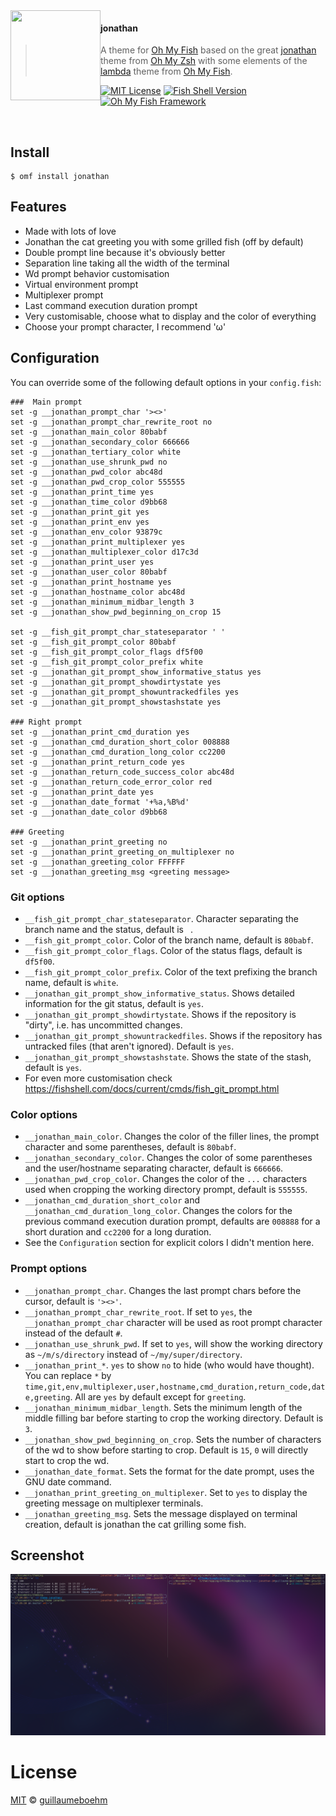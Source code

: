 <img src="https://cdn.rawgit.com/oh-my-fish/oh-my-fish/e4f1c2e0219a17e2c748b824004c8d0b38055c16/docs/logo.svg" align="left" width="144px" height="144px"/>

#### jonathan
> A theme for [Oh My Fish][omf-link] based on the great [jonathan][omz-johnathan-link] theme from [Oh My Zsh][omz-link] with some elements of the [lambda][omf-lambda-link] theme from [Oh My Fish][omf-link].


[![MIT License](https://img.shields.io/badge/license-MIT-007EC7.svg?style=flat-square)](/LICENSE)
[![Fish Shell Version](https://img.shields.io/badge/fish-v3.0.0-007EC7.svg?style=flat-square)](https://fishshell.com)
[![Oh My Fish Framework](https://img.shields.io/badge/Oh%20My%20Fish-Framework-007EC7.svg?style=flat-square)](https://www.github.com/oh-my-fish/oh-my-fish)

<br/>


## Install

```fish
$ omf install jonathan
```

## Features

* Made with lots of love
* Jonathan the cat greeting you with some grilled fish (off by default)
* Double prompt line because it's obviously better
* Separation line taking all the width of the terminal
* Wd prompt behavior customisation
* Virtual environment prompt
* Multiplexer prompt
* Last command execution duration prompt
* Very customisable, choose what to display and the color of everything
* Choose your prompt character, I recommend 'ω'

## Configuration

You can override some of the following default options in your `config.fish`:

```fish
###  Main prompt
set -g __jonathan_prompt_char '><>'
set -g __jonathan_prompt_char_rewrite_root no
set -g __jonathan_main_color 80babf
set -g __jonathan_secondary_color 666666
set -g __jonathan_tertiary_color white
set -g __jonathan_use_shrunk_pwd no
set -g __jonathan_pwd_color abc48d
set -g __jonathan_pwd_crop_color 555555
set -g __jonathan_print_time yes
set -g __jonathan_time_color d9bb68
set -g __jonathan_print_git yes
set -g __jonathan_print_env yes
set -g __jonathan_env_color 93879c
set -g __jonathan_print_multiplexer yes
set -g __jonathan_multiplexer_color d17c3d
set -g __jonathan_print_user yes
set -g __jonathan_user_color 80babf
set -g __jonathan_print_hostname yes
set -g __jonathan_hostname_color abc48d
set -g __jonathan_minimum_midbar_length 3
set -g __jonathan_show_pwd_beginning_on_crop 15

set -g __fish_git_prompt_char_stateseparator ' '
set -g __fish_git_prompt_color 80babf
set -g __fish_git_prompt_color_flags df5f00
set -g __fish_git_prompt_color_prefix white
set -g __jonathan_git_prompt_show_informative_status yes
set -g __jonathan_git_prompt_showdirtystate yes
set -g __jonathan_git_prompt_showuntrackedfiles yes
set -g __jonathan_git_prompt_showstashstate yes

### Right prompt
set -g __jonathan_print_cmd_duration yes
set -g __jonathan_cmd_duration_short_color 008888
set -g __jonathan_cmd_duration_long_color cc2200
set -g __jonathan_print_return_code yes
set -g __jonathan_return_code_success_color abc48d
set -g __jonathan_return_code_error_color red
set -g __jonathan_print_date yes
set -g __jonathan_date_format '+%a,%B%d'
set -g __jonathan_date_color d9bb68

### Greeting
set -g __jonathan_print_greeting no
set -g __jonathan_print_greeting_on_multiplexer no
set -g __jonathan_greeting_color FFFFFF
set -g __jonathan_greeting_msg <greeting message>
```
### Git options
- `__fish_git_prompt_char_stateseparator`. Character separating the branch name and the status, default is ` `.
- `__fish_git_prompt_color`. Color of the branch name, default is `80babf`.
- `__fish_git_prompt_color_flags`. Color of the status flags, default is `df5f00`.
- `__fish_git_prompt_color_prefix`. Color of the text prefixing the branch name, default is `white`.
- `__jonathan_git_prompt_show_informative_status`. Shows detailed information for the git status, default is `yes`.
- `__jonathan_git_prompt_showdirtystate`. Shows if the repository is "dirty", i.e. has uncommitted changes.
- `__jonathan_git_prompt_showuntrackedfiles`. Shows if the repository has untracked files (that aren't ignored). Default is `yes`.
- `__jonathan_git_prompt_showstashstate`. Shows the state of the stash, default is `yes`.
- For even more customisation check https://fishshell.com/docs/current/cmds/fish_git_prompt.html
### Color options
- `__jonathan_main_color`. Changes the color of the filler lines, the prompt character and some parentheses, default is `80babf`.
- `__jonathan_secondary_color`. Changes the color of some parentheses and the user/hostname separating character, default is `666666`.
- `__jonathan_pwd_crop_color`. Changes the color of the `...` characters used when cropping the working directory prompt, default is `555555`.
- `__jonathan_cmd_duration_short_color` and `__jonathan_cmd_duration_long_color`. Changes the colors for the previous command execution duration prompt, defaults are `008888` for a short duration and `cc2200` for a long duration.
- See the `Configuration` section for explicit colors I didn't mention here.
### Prompt options

- `__jonathan_prompt_char`. Changes the last prompt chars before the cursor, default is `'><>'`.
- `__jonathan_prompt_char_rewrite_root`. If set to `yes`, the `__jonathan_prompt_char` character will be used as root prompt character instead of the default `#`.
- `__jonathan_use_shrunk_pwd`. If set to `yes`, will show the working directory as `~/m/s/directory` instead of `~/my/super/directory`.
- `__jonathan_print_*`. `yes` to show `no` to hide (who would have thought). You can replace `*` by `time,git,env,multiplexer,user,hostname,cmd_duration,return_code,date,greeting`. All are `yes` by default except for `greeting`.
- `__jonathan_minimum_midbar_length`. Sets the minimum length of the middle filling bar before starting to crop the working directory. Default is `3`.
- `__jonathan_show_pwd_beginning_on_crop`. Sets the number of characters of the wd to show before starting to crop. Default is `15`, `0` will directly start to crop the wd.
- `__jonathan_date_format`. Sets the format for the date prompt, uses the GNU date command.
- `__jonathan_print_greeting_on_multiplexer`. Set to `yes` to display the greeting message on multiplexer terminals.
- `__jonathan_greeting_msg`. Sets the message displayed on terminal creation, default is jonathan the cat grilling some fish.

## Screenshot

<p align="center">
<img src="https://raw.githubusercontent.com/guillaumeboehm/theme-jonathan/master/screenshot.png">
</p>


# License

[MIT][mit] © [guillaumeboehm][author]


[mit]:                https://opensource.org/licenses/MIT
[author]:             https://github.com/guillaumeboehmtheme-jonathan/graphs/contributors
[omf-link]:           https://www.github.com/oh-my-fish/oh-my-fish
[omz-johnathan-link]: https://github.com/ohmyzsh/ohmyzsh/blob/master/themes/jonathan.zsh-theme
[omz-link]:           https://github.com/ohmyzsh/ohmyzsh
[omf-lambda-link]:    https://github.com/hasanozgan/theme-lambda

[license-badge]:  https://img.shields.io/badge/license-MIT-007EC7.svg?style=flat-square
